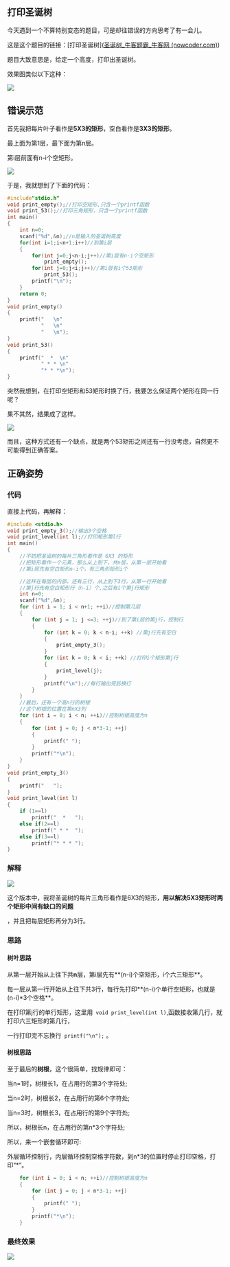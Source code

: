 ## 打印圣诞树

今天遇到一个不算特别变态的题目，可是却往错误的方向思考了有一会儿。

这是这个题目的链接：[打印圣诞树]([圣诞树_牛客题霸_牛客网 (nowcoder.com)](https://www.nowcoder.com/practice/9a03096ed8ab449e9b10b0466de29eb2?tpId=107&tqId=39701&rp=1&ru=/ta/beginner-programmers-v1&qru=/ta/beginner-programmers-v1&difficulty=4&judgeStatus=&tags=/question-ranking))

题目大致意思是，给定一个高度，打印出圣诞树。

效果图类似以下这种：

![](https://img2023.cnblogs.com/blog/2951836/202304/2951836-20230412220056211-468090969.png)


## 错误示范

首先我把每片叶子看作是**5X3的矩形**，空白看作是**3X3的矩形**。

最上面为第1层，最下面为第n层。

第i层前面有n-i个空矩形。

![](https://img2023.cnblogs.com/blog/2951836/202304/2951836-20230412220107386-759272013.png)


于是，我就想到了下面的代码：

```c
#include"stdio.h"
void print_empty();//打印空矩形,只含一个printf函数
void print_53();//打印三角矩形，只含一个printf函数
int main()
{
    int n=0;
    scanf("%d",&n);//n是输入的圣诞树高度
    for(int i=1;i<n+1;i++)//到第i层
    {
        for(int j=0;j<n-i;j++)//第i层有n-i个空矩形
            print_empty();
        for(int j=0;j<i;j++)//第i层有i个53矩形
            print_53();
        printf("\n");
    }
    return 0;
}
void print_empty()
{
    printf("   \n"
           "   \n"
           "   \n");
}
void print_53()
{
    printf("  *  \n"
           " * * \n"
           "* * *\n");
}

```

突然我想到，在打印空矩形和53矩形时换了行，我要怎么保证两个矩形在同一行呢？

果不其然，结果成了这样。

![](https://img2023.cnblogs.com/blog/2951836/202304/2951836-20230412220128450-542552873.png)


而且，这种方式还有一个缺点，就是两个53矩形之间还有一行没考虑，自然更不可能得到正确答案。

## 正确姿势

### 代码

直接上代码，再解释：

```c
#include <stdio.h>
void print_empty_3();//输出3个空格
void print_level(int l);//打印矩形第l行
int main()
{
    //不妨把圣诞树的每片三角形看作是 6X3 的矩形
    //把矩形看作一个元素，那么从上到下，共n层，从第一层开始看
    //第i层先有空白矩形n-i个，有三角形矩形i个

    //这样在每层的内部，还有三行，从上到下3行，从第一行开始看
    //第j行先有空白矩形行（n-i）个,之后有i个第j行矩形
    int n=0;
    scanf("%d",&n);
    for (int i = 1; i < n+1; ++i)//控制第几层
    {
        for (int j = 1; j <=3; ++j)//到了第i层的第j行，控制行
        {
            for (int k = 0; k < n-i; ++k) //第j行先有空白
            {
                print_empty_3();
            }
            for (int k = 0; k < i; ++k) //打印i个矩形第j行
            {
                print_level(j);
            }
            printf("\n");//每行输出完后换行
        }
    }
    //最后，还有一个高n行的树根
    //这个树根的位置在第nX3列
    for (int i = 0; i < n; ++i)//控制树根高度为n
    {
        for (int j = 0; j < n*3-1; ++j)
        {
            printf(" ");
        }
        printf("*\n");
    }
}
void print_empty_3()
{
    printf("   ");
}
void print_level(int l)
{
    if (1==l)
        printf("  *   ");
    else if(2==l)
        printf(" * *  ");
    else if(3==l)
        printf("* * * ");
}
```

### 解释

![](https://img2023.cnblogs.com/blog/2951836/202304/2951836-20230412220139285-2137821686.png)


这个版本中，我将圣诞树的每片三角形看作是6X3的矩形，**用以解决5X3矩形时两个矩形中间有缺口的问题**

，并且把每层矩形再分为3行。

### 思路

#### 树叶思路

从第一层开始从上往下共**n**层，第i层先有**\(n-i\)个空矩形，i个六三矩形**。

每一层从第一行开始从上往下共3行，每行先打印**\(n-i\)个单行空矩形，也就是(n-i)\*3个空格**。

在打印第j行的单行矩形，这里用` void print_level(int l)`,函数接收第几行，就打印六三矩形的第几行，

一行打印完不忘换行` printf("\n");` 。

#### 树根思路

至于最后的**树根**，这个很简单，找规律即可：

当n=1时，树根长1，在占用行的第3个字符处;

当n=2时，树根长2，在占用行的第6个字符处;

当n=3时，树根长3，在占用行的第9个字符处;

所以，树根长n，在占用行的第n*3个字符处;

所以，来一个嵌套循环即可:

外层循环控制行，内层循环控制空格字符数，到n*3的位置时停止打印空格，打印“\*”。

```c
    for (int i = 0; i < n; ++i)//控制树根高度为n
    {
        for (int j = 0; j < n*3-1; ++j)
        {
            printf(" ");
        }
        printf("*\n");
    }
```

### 最终效果

![](https://img2023.cnblogs.com/blog/2951836/202304/2951836-20230412220149798-2103139887.png)
